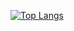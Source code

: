[![Top Langs](https://github-readme-stats.vercel.app/api/top-langs/?username=ShoukoNx)](https://github.com/anuraghazra/github-readme-stats)


<!--
**ShoukoNx/ShoukoNx** is a ✨ _special_ ✨ repository because its `README.md` (this file) appears on your GitHub profile.

Here are some ideas to get you started:

- 🔭 I’m currently working on ...
- 🌱 I’m currently learning ...
- 👯 I’m looking to collaborate on ...
- 🤔 I’m looking for help with ...
- 💬 Ask me about ...
- 📫 How to reach me: ...
- 😄 Pronouns: ...
- ⚡ Fun fact: ...
-->

